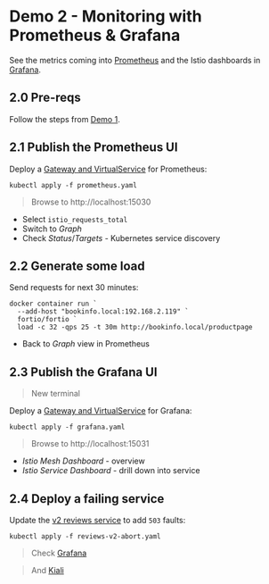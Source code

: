 # Demo 2 - Monitoring with Prometheus & Grafana

See the metrics coming into [Prometheus](https://prometheus.io) and the Istio dashboards in [Grafana](https://grafana.com).

## 2.0 Pre-reqs

Follow the steps from [Demo 1](../demo1/README.md).

## 2.1 Publish the Prometheus UI

Deploy a [Gateway and VirtualService](prometheus.yaml) for Prometheus:

```
kubectl apply -f prometheus.yaml
```

> Browse to http://localhost:15030

- Select `istio_requests_total`
- Switch to _Graph_
- Check _Status_/_Targets_ - Kubernetes service discovery

## 2.2 Generate some load

Send requests for next 30 minutes:

```
docker container run `
  --add-host "bookinfo.local:192.168.2.119" `
  fortio/fortio `
  load -c 32 -qps 25 -t 30m http://bookinfo.local/productpage
```

- Back to _Graph_ view in Prometheus

## 2.3 Publish the Grafana UI

> New terminal

Deploy a [Gateway and VirtualService](grafana.yaml) for Grafana:

```
kubectl apply -f grafana.yaml
```

> Browse to http://localhost:15031

 - _Istio Mesh Dashboard_ - overview
 - _Istio Service Dashboard_ - drill down into service 

## 2.4 Deploy a failing service

Update the [v2 reviews service](reviews-v2-abort.yaml) to add `503` faults:

```
kubectl apply -f reviews-v2-abort.yaml
```

> Check [Grafana](http://localhost:15031/d/LJ_uJAvmk/istio-service-dashboard?orgId=1&refresh=5s&from=now-5m&to=now&var-service=reviews.default.svc.cluster.local&var-srcns=All&var-srcwl=All&var-dstns=All&var-dstwl=All)

> And [Kiali](http://localhost:15029/kiali/console/graph/namespaces/?edges=requestsPercentage&graphType=versionedApp&namespaces=default&unusedNodes=false&injectServiceNodes=true&pi=10000&duration=300&layout=dagre)
